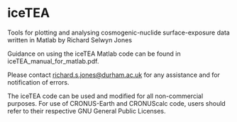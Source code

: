 # iceTEA
Tools for plotting and analysing cosmogenic-nuclide surface-exposure data written in Matlab by Richard Selwyn Jones

Guidance on using the iceTEA Matlab code can be found in iceTEA_manual_for_matlab.pdf.

Please contact richard.s.jones@durham.ac.uk for any assistance and for notification of errors.

The iceTEA code can be used and modified for all non-commercial purposes. For use of CRONUS-Earth and CRONUScalc code, users  should refer to their respective GNU General Public Licenses.

